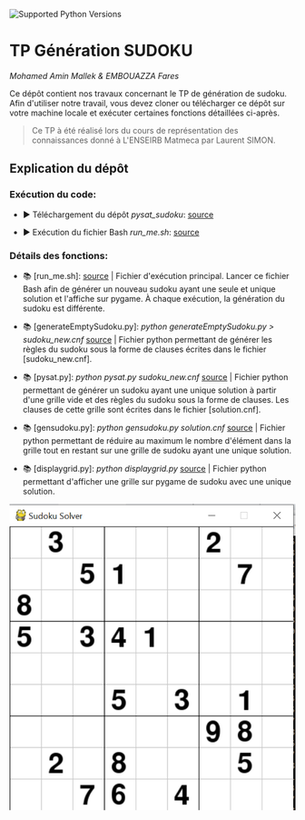 ![Supported Python Versions](https://img.shields.io/badge/Python->=3.6-blue.svg?logo=python&logoColor=white)

# TP Génération SUDOKU

*Mohamed Amin Mallek & EMBOUAZZA Fares*

Ce dépôt contient nos travaux concernant le TP de génération de sudoku.
Afin d'utiliser notre travail, vous devez cloner ou télécharger ce dépôt sur votre machine locale et exécuter certaines fonctions détaillées ci-après.

> Ce TP à été réalisé lors du cours de représentation des connaissances donné à L'ENSEIRB Matmeca par Laurent SIMON.

## Explication du dépôt

### Exécution du code:

- ▶️️ Téléchargement du dépôt *pysat_sudoku*: [source](https://github.com/MohamedAminMallek/pysat_sudoku)

- ▶️️ Exécution du fichier Bash *run_me.sh*: [source](https://github.com/MohamedAminMallek/pysat_sudoku/blob/master/run_me.sh)

### Détails des fonctions:

- 📚 [run_me.sh]: [source](https://github.com/MohamedAminMallek/pysat_sudoku/blob/master/run_me.sh) |
Fichier d'exécution principal. Lancer ce fichier Bash afin de générer un nouveau sudoku ayant une seule et unique solution et l'affiche sur pygame. À chaque exécution, la génération du sudoku est différente.


- 📚 [generateEmptySudoku.py]: *python generateEmptySudoku.py > sudoku_new.cnf* [source](https://github.com/MohamedAminMallek/pysat_sudoku/blob/master/generateEmptySudoku.py) |
Fichier python permettant de générer les règles du sudoku sous la forme de clauses écrites dans le fichier [sudoku_new.cnf].


- 📚 [pysat.py]: *python pysat.py sudoku_new.cnf* [source](https://github.com/MohamedAminMallek/pysat_sudoku/blob/master/pysat.py) |
Fichier python permettant de générer un sudoku ayant une unique solution à partir d'une grille vide et des règles du sudoku sous la forme de clauses. Les clauses de cette grille sont écrites dans le fichier [solution.cnf].


- 📚 [gensudoku.py]: *python gensudoku.py solution.cnf* [source](https://github.com/MohamedAminMallek/pysat_sudoku/blob/master/gensudoku.py) |
Fichier python permettant de réduire au maximum le nombre d'élément dans la grille tout en restant sur une grille de sudoku ayant une unique solution. 


- 📚 [displaygrid.py]: *python displaygrid.py* [source](https://github.com/MohamedAminMallek/pysat_sudoku/blob/master/displaygrid.py) |
Fichier python permettant d'afficher une grille sur pygame de sudoku avec une unique solution.  

![Sudoku sur Pygame](https://github.com/MohamedAminMallek/pysat_sudoku/blob/master/Capture.PNG)
